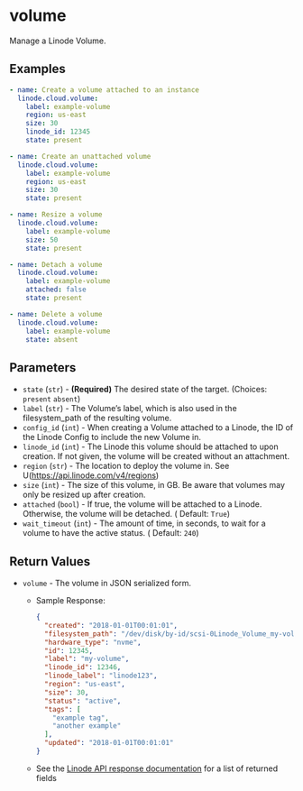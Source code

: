 # volume

Manage a Linode Volume.


## Examples

```yaml
- name: Create a volume attached to an instance
  linode.cloud.volume:
    label: example-volume
    region: us-east
    size: 30
    linode_id: 12345
    state: present
```

```yaml
- name: Create an unattached volume
  linode.cloud.volume:
    label: example-volume
    region: us-east
    size: 30
    state: present
```

```yaml
- name: Resize a volume
  linode.cloud.volume:
    label: example-volume
    size: 50
    state: present
```

```yaml
- name: Detach a volume
  linode.cloud.volume:
    label: example-volume
    attached: false
    state: present
```

```yaml
- name: Delete a volume
  linode.cloud.volume:
    label: example-volume
    state: absent
```


## Parameters



- `state` (`str`) - **(Required)** The desired state of the target.  (Choices:  `present` `absent`)
- `label` (`str`) -  The Volume’s label, which is also used in the filesystem_path of the resulting volume.  
- `config_id` (`int`) -  When creating a Volume attached to a Linode, the ID of the Linode Config to include the new Volume in.  
- `linode_id` (`int`) -  The Linode this volume should be attached to upon creation. If not given, the volume will be created without an attachment.  
- `region` (`str`) -  The location to deploy the volume in. See U(https://api.linode.com/v4/regions)  
- `size` (`int`) -  The size of this volume, in GB. Be aware that volumes may only be resized up after creation.  
- `attached` (`bool`) -  If true, the volume will be attached to a Linode. Otherwise, the volume will be detached.  ( Default: `True`)
- `wait_timeout` (`int`) -  The amount of time, in seconds, to wait for a volume to have the active status.  ( Default: `240`)


## Return Values

- `volume` - The volume in JSON serialized form.

    - Sample Response:
        ```json
        {
          "created": "2018-01-01T00:01:01",
          "filesystem_path": "/dev/disk/by-id/scsi-0Linode_Volume_my-volume",
          "hardware_type": "nvme",
          "id": 12345,
          "label": "my-volume",
          "linode_id": 12346,
          "linode_label": "linode123",
          "region": "us-east",
          "size": 30,
          "status": "active",
          "tags": [
            "example tag",
            "another example"
          ],
          "updated": "2018-01-01T00:01:01"
        }
        ```
    - See the [Linode API response documentation](https://www.linode.com/docs/api/volumes/#volume-view__responses) for a list of returned fields


